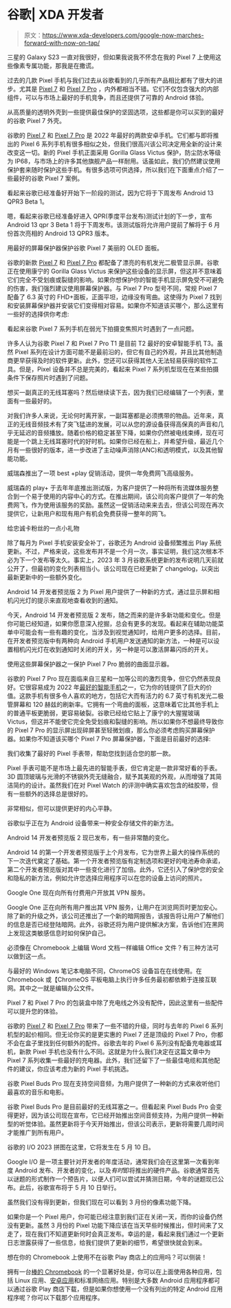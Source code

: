 # 谷歌| XDA 开发者

> 原文：<https://www.xda-developers.com/google-now-marches-forward-with-now-on-tap/>

[](/pixel-exclusive-features-google-pixel-7/)

三星的 Galaxy S23 一直对我很好，但如果我说我不怀念在我的 Pixel 7 上使用这些像素专属功能，那我是在撒谎。

过去的几款 Pixel 手机与我们过去从谷歌看到的几乎所有产品相比都有了很大的进步。尤其是 [Pixel 7](https://www.xda-developers.com/google-pixel-7-review/) 和 [Pixel 7 Pro](https://www.xda-developers.com/google-pixel-7-pro-review/) ，内外都相当不错。它们不仅包含强大的内部组件，可以与市场上最好的手机竞争，而且还提供了可靠的 Android 体验。

[](/best-google-pixel-7-cases/)

从高质量的透明外壳到一些提供最佳保护的坚固选项，这些都是你可以买到的最好的谷歌 Pixel 7 外壳。

谷歌的 [Pixel 7](http://www.xda-developers.com/google-pixel-7-review/) 和 [Pixel 7 Pro](http://www.xda-developers.com/google-pixel-7-pro-review/) 是 2022 年最好的两款安卓手机。它们都与即将推出的 Pixel 6 系列手机有很多相似之处，但我们很高兴该公司决定用全新的设计来改变这一切。新的 Pixel 手机正面采用 Gorilla Glass Victus 保护，防尘防水等级为 IP68，与市场上的许多其他旗舰产品一样耐用。话虽如此，我们仍然建议使用保护套来随时保护这些手机。有很多选项可供选择，所以我们在下面重点介绍了一些最好的谷歌 Pixel 7 案例。

[](/android-13-qpr3-beta-1-next-week/)

看起来谷歌已经准备好开始下一阶段的测试，因为它将于下周发布 Android 13 QPR3 Beta 1。

嗯，看起来谷歌已经准备好进入 QPR(季度平台发布)测试计划的下一步，宣布 Android 13 qpr 3 Beta 1 将于下周发布。该测试版将允许用户提前了解将于 6 月份首次亮相的 Android 13 QPR3 版本。

[](/best-google-pixel-7-screen-protectors/)

用最好的屏幕保护器保护谷歌 Pixel 7 美丽的 OLED 面板。

谷歌的新款 [Pixel 7](https://www.xda-developers.com/google-pixel-7-review/) 和 [Pixel 7 Pro](https://www.xda-developers.com/google-pixel-7-pro-review/) 都配备了漂亮的有机发光二极管显示屏。谷歌正在使用康宁的 Gorilla Glass Victus 来保护这些设备的显示屏，但这并不意味着它们完全不受划痕或裂缝的影响。如果你想保护你的智能手机显示屏免受不可避免的伤害，我们强烈建议使用屏幕保护器。与 Pixel 7 Pro 型号不同，常规 Pixel 7 配备了 6.3 英寸的 FHD+面板，正面平坦，边缘没有弯曲。这使得为 Pixel 7 找到和安装屏幕保护器并安装它们变得相对容易。如果你不知道该买哪个，那么这里有一些好的选择供你考虑:

[](/google-pixel-7-camera-bug-cant-save-photos/)

看起来谷歌 Pixel 7 系列手机在弱光下拍摄变焦照片时遇到了一点问题。

许多人认为谷歌 Pixel 7 和 Pixel 7 Pro T1 是目前 T2 最好的安卓智能手机 T3。虽然 Pixel 系列在设计方面可能不是最前沿的，但它有自己的外观，并且比其他制造商更早获得及时的软件更新。此外，您还可以获得其他人无法轻易获得的软件工具。但是，Pixel 设备并不总是完美的，看起来 Pixel 7 系列机型现在在某些拍摄条件下保存照片时遇到了问题。

[](/best-wireless-earbuds/)

想买一副真正的无线耳塞吗？然后继续读下去，因为我们已经编辑了一个列表，里面有一些最好的。

对我们许多人来说，无论何时离开家，一副耳塞都是必须携带的物品。近年来，真正的无线音频技术有了突飞猛进的发展，可以从您的源设备获得高保真的声音和几乎无延迟的音频播放。随着价格的稳定甚至下降，如果你仍然被电线束缚，现在可能是一个跳上无线耳塞时代的好时机。如果你已经在船上，并希望升级，最近几个月有一些很好的版本，进一步改进了主动噪声消除(ANC)和透明模式，以及其他智能功能。

[](/verizon-play-netflix-free/)

威瑞森推出了一项 best +play 促销活动，提供一年免费网飞高级服务。

威瑞森的 play+ 于去年年底推出测试版，为客户提供了一种将所有流媒体服务整合到一个易于使用的内容中心的方式。在推出期间，该公司向客户提供了一年的免费网飞，作为使用该服务的奖励。虽然这一促销活动来来去去，但该公司现在再次提供它，让新用户和现有用户有机会免费获得一整年的网飞。

[](/google-play-system-update-march-2023/)

给忠诚卡粉丝的一点小礼物

除了每月为 Pixel 手机安装安全补丁，谷歌还为 Android 设备频繁推出 Play 系统更新。不过，严格来说，这些发布并不是一个月一次，事实证明，我们这次根本不必为下一个发布等太久。事实上，2023 年 3 月谷歌系统更新的发布说明几天前就公开了，但最初的变化列表相当小。该公司现在已经更新了 changelog，以突出最新更新中的一些额外变化。

[](/android-14-developer-preview-2-visual-notifications-option/)

Android 14 开发者预览版 2 为 Pixel 用户提供了一种新的方式，通过显示屏和相机闪光灯的提示来直观地查看收到的通知。

今天，Android 14 开发者预览版 2 发布，随之而来的是许多新功能和变化。但是你可能已经知道，如果你愿意深入挖掘，总会有更多的发现。看起来在辅助功能菜单中可能会有一些有趣的变化，当涉及到视觉通知时，给用户更多的选择。目前，在开发者预览版中有两种向 Android 手机用户发送通知的新方法，一种是可以设置相机闪光灯在收到通知时关闭的开关，另一种是可以激活屏幕闪烁的开关。

[](/best-google-pixel-7-pro-screen-protectors/)

使用这些屏幕保护器之一保护 Pixel 7 Pro 脆弱的曲面显示器。

谷歌的 Pixel 7 Pro 现在面临来自三星和一加等公司的激烈竞争，但它仍然表现良好。它很容易成为 2022 年[最好的智能手机](https://www.xda-developers.com/best-phones/)之一，它为你的钱提供了巨大的价值。这款手机有很多令人喜欢的地方，包括它大而有活力的 6.7 英寸有机发光二极管屏幕和 120 赫兹的刷新率。它拥有一个弯曲的面板，这意味着它比其他手机上的普通平板更脆弱，更容易破裂。谷歌已经给它贴上了康宁的大猩猩玻璃 Victus，但这并不能使它完全免受划痕和裂缝的影响。所以如果你不想最终导致你的 Pixel 7 Pro 的显示屏出现碎屏甚至轻微划痕，那么你必须考虑购买屏幕保护器。如果你不知道该买哪个 Pixel 7 Pro 屏幕保护器，下面是目前最好的选择:

[](/best-pixel-watch-bands/)

我们收集了最好的 Pixel 手表带，帮助您找到适合您的那一款。

Pixel 手表可能不是市场上最先进的智能手表，但它肯定是一款非常好看的手表。3D 圆顶玻璃与光滑的不锈钢外壳无缝融合，赋予其美观的外观，从而增强了其简洁简约的设计。虽然我们在对 Pixel Watch 的评测中确实喜欢包含的硅胶带，但有一些额外的选择总是很好的。

[](/google-files-important-secure-storage/)

非常相似，但可以提供更好的内心平静。

谷歌似乎正在为 Android 设备带来一种安全存储文件的新方法。

[](/android-14-developer-preview-2-is-here-with/)

Android 14 开发者预览版 2 现已发布，有一些非常酷的变化。

Android 14 的第一个开发者预览版于上个月发布，它为世界上最大的操作系统的下一次迭代奠定了基础。第一个开发者预览版有定制选项和更好的电池寿命承诺，第二个开发者预览版对其中一些变化进行了加倍。此外，它还引入了保护您的安全和隐私的新方法，例如允许您选择应用程序可以在您的设备上访问的照片。

[](/google-one-expands-vpn-to-all-subscribers/)

Google One 现在向所有付费用户开放其 VPN 服务。

Google One 正在向所有用户推出其 VPN 服务，让用户在浏览网页时更加安心。除了新的升级之外，该公司还推出了一个新的暗网报告，该报告将让用户了解他们的信息是否已经登陆暗网。此外，谷歌还将为用户提供解决方案，告诉他们在黑网上发现这类敏感信息时如何保护自己。

[](/how-edit-office-files-chromebook/)

必须像在 Chromebook 上编辑 Word 文档一样编辑 Office 文件？有三种方法可以做到这一点。

与最好的 Windows 笔记本电脑不同，ChromeOS 设备旨在在线使用。在 Chromebook 或【ChromeOS 平板电脑上执行许多任务最初都依赖于连接互联网。其中之一就是编辑办公文件。

[](/best-google-pixel-7-chargers/)

Pixel 7 和 Pixel 7 Pro 的包装盒中除了充电线之外没有配件，因此这里有一些配件可以提升您的体验。

谷歌的 [Pixel 7](http://www.xda-developers.com/google-pixel-7-review/) 和 [Pixel 7 Pro](http://www.xda-developers.com/google-pixel-7-pro-review/) 带来了一些不错的升级，同时与去年的 Pixel 6 系列机型的起价相同。但无论你买的是更实惠的 Pixel 7 还是顶级的 Pixel 7 Pro，你都不会在盒子里找到任何额外的配件。谷歌去年的 Pixel 6 系列没有配备充电器或耳机，新款 Pixel 手机也没有什么不同。这就是为什么我们决定在这篇文章中为 Pixel 7 系列收集一些最好的充电器。此外，我们还留下了一些最佳电缆和其他配件的建议，你应该考虑为新的 Pixel 手机挑选。

[](/google-pixel-buds-pro-spatial-audio-support/)

谷歌 Pixel Buds Pro 现在支持空间音频，为用户提供了一种新的方式来收听他们最喜欢的音乐和电影。

谷歌 Pixel Buds Pro 是目前最好的无线耳塞之一。但看起来 Pixel Buds Pro 会变得更好，因为该公司现在宣布，它已经开始推出空间音频支持，为用户提供一种新型的听觉体验。虽然更新将于今天开始推出，但该公司表示，更新将需要几周时间才能推广到所有用户。

[](/google-io-2023-puzzle/)

谷歌的 I/O 2023 拼图在这里，它将发生在 5 月 10 日。

Google I/O 是一项主要针对开发者的年度活动，通常我们会在这里第一次看到年度 Android 发布、开发者的变化，以及*有时*即将推出的硬件产品。谷歌通常首先以谜题的形式制作一个预告片，以便人们可以尝试并猜测日期，今年的谜题现已公布。此后，谷歌宣布将于 5 月 10 日举行。

[](/pixel-feature-drop-march-leak/)

虽然我们没有得到更新，但我们现在可以看到 3 月份的像素功能下降。

如果你是一个 Pixel 用户，你可能已经注意到我们正在关闭一天，而你的设备仍然没有更新。虽然 3 月份的 Pixel 功能下降应该在当天早些时候推出，但时间来了又走了，现在我们不知道更新何时会真正发布。幸运的是，看起来我们通过一个更新日志泄露获得了一些信息，给我们提供了更新的细节，希望很快就会到来。

[](/how-sideload-apps-chromebook/)

想在你的 Chromebook 上使用不在谷歌 Play 商店上的应用吗？可以侧装！

拥有一台[棒的 Chromebook](https://www.xda-developers.com/best-chromebooks/) 的一个显著好处是，你可以在上面使用各种应用，包括 Linux 应用、[安卓应用](https://www.xda-developers.com/android-apps-chrome-os/)和标准网络应用。特别是大多数 Android 应用程序都可以通过谷歌 Play 商店下载，但是如果你想使用一个没有列出的特定 Android 应用程序呢？你可以下载那个应用程序。